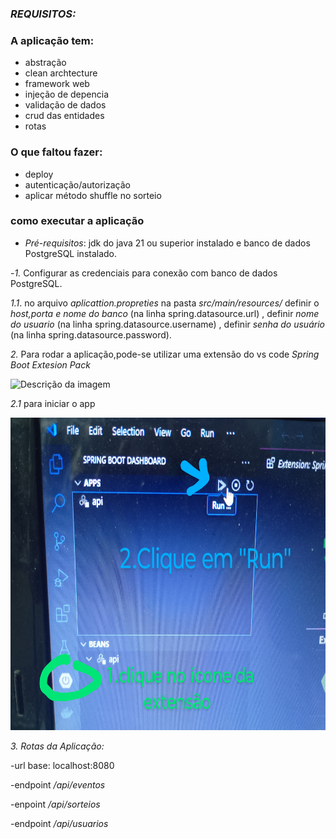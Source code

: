 
### *REQUISITOS:*
### A aplicação tem:
- abstração
- clean archtecture
- framework web
- injeção de depencia
- validação de dados
- crud das entidades
- rotas 

### O que faltou fazer:
- deploy
- autenticação/autorização
- aplicar método shuffle no sorteio


### como executar a aplicação 

- *Pré-requisitos*: jdk do java 21 ou superior instalado e banco de dados PostgreSQL instalado.


-*1.* Configurar as credenciais para conexão com banco de dados PostgreSQL.

*1.1*. no arquivo *aplicattion.propreties* na pasta  *src/main/resources/* definir o *host,porta e nome do banco* (na linha spring.datasource.url) , definir *nome do usuario* (na linha spring.datasource.username) , definir *senha do usuário* (na linha spring.datasource.password).



*2.* Para rodar a aplicação,pode-se utilizar uma extensão do vs code *Spring Boot Extesion Pack*

<img src="IMG_20241219_204105.jpg" alt="Descrição da imagem" height="500">


*2.1* para iniciar o app

<img src="IMG_20241219_204434~2.jpg" alt="Descrição da imagem" height="500">




*3. Rotas da Aplicação:*



-url base: localhost:8080

-endpoint */api/eventos* 

-enpoint  */api/sorteios* 

-endpoint */api/usuarios*






